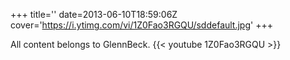 +++
title=''
date=2013-06-10T18:59:06Z
cover='https://i.ytimg.com/vi/1Z0Fao3RGQU/sddefault.jpg'
+++

All content belongs to GlennBeck.
{{< youtube 1Z0Fao3RGQU >}}
